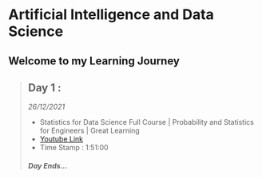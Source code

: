 # Artificial Intelligence and Data Science

## Welcome to my Learning Journey

> ## **Day 1 :**
>
> _26/12/2021_
>
> - Statistics for Data Science Full Course | Probability and Statistics for Engineers | Great Learning
> - [Youtube Link](https://www.youtube.com/watch?v=innk6tpRCW0&t=6660s)
> - Time Stamp : 1:51:00
>
> ##### Day Ends...
